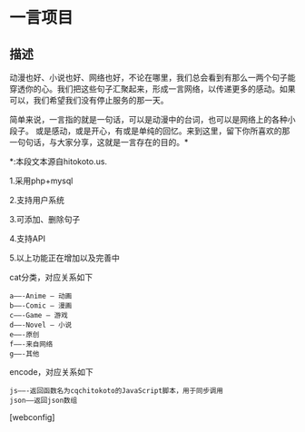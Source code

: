# 一言项目

## 描述
 动漫也好、小说也好、网络也好，不论在哪里，我们总会看到有那么一两个句子能穿透你的心。我们把这些句子汇聚起来，形成一言网络，以传递更多的感动。如果可以，我们希望我们没有停止服务的那一天。

简单来说，一言指的就是一句话，可以是动漫中的台词，也可以是网络上的各种小段子。
或是感动，或是开心，有或是单纯的回忆。来到这里，留下你所喜欢的那一句句话，与大家分享，这就是一言存在的目的。*

*:本段文本源自hitokoto.us. 


1.采用php+mysql

2.支持用户系统

3.可添加、删除句子

4.支持API

5.以上功能正在增加以及完善中


cat分类，对应关系如下

    a——-Anime – 动画
    b——-Comic – 漫画
    c——-Game – 游戏
    d——-Novel – 小说
    e——-原创
    f——-来自网络
    g——-其他

encode，对应关系如下

    js——-返回函数名为cqchitokoto的JavaScript脚本，用于同步调用
    json—–返回json数组

[webconfig]